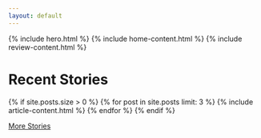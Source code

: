 ```yaml
---
layout: default
---
```


{% include hero.html %}
{% include home-content.html %}
{% include review-content.html %}
<div class="container">
    <div class="row">
        <div class="col col-12 col-d-10 col-m-12 push-m-0 push-d-1">
            <div class="contaniner__inner">
                <h1>Recent Stories</h1>
                <div class="row grid">
                    {% if site.posts.size > 0 %}
                    {% for post in site.posts limit: 3 %}
                    {% include article-content.html %}
                    {% endfor %}
                    {% endif %}
                </div>
            </div>
        </div>
    </div>
</div>

<div class="container">
    <div class="row">
        <div class="col col-12 col-d-10 col-m-12 push-m-0 push-d-1">
            <div class="contaniner__inner">
                <p><a class="button" href="{{site.baseurl}}/about">More Stories</a></p>
            </div>
        </div>
    </div>
</div>
